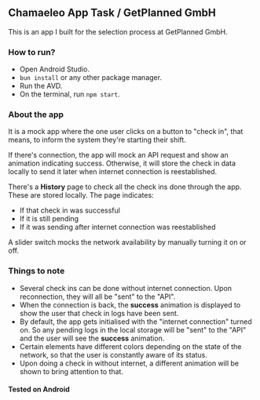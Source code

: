 ## Chamaeleo App Task / GetPlanned GmbH

This is an app I built for the selection process at GetPlanned GmbH.

### How to run?

- Open Android Studio.
- `bun install` or any other package manager.
- Run the AVD.
- On the terminal, run `npm start`.

### About the app

It is a mock app where the one user clicks on a button to "check in", that means, to inform the system they're starting their shift.

If there's connection, the app will mock an API request and show an animation indicating success. Otherwise, it will store the check in data locally to send it later when internet connection is reestablished.

There's a **History** page to check all the check ins done through the app. These are stored locally. The page indicates:

- If that check in was successful
- If it is still pending
- If it was sending after internet connection was reestablished

A slider switch mocks the network availability by manually turning it on or off.

### Things to note

- Several check ins can be done without internet connection. Upon reconnection, they will all be "sent" to the "API".
- When the connection is back, the **success** animation is displayed to show the user that check in logs have been sent.
- By default, the app gets initialised with the "internet connection" turned on. So any pending logs in the local storage will be "sent" to the "API" and the user will see the **success** animation.
- Certain elements have different colors depending on the state of the network, so that the user is constantly aware of its status.
- Upon doing a check in without internet, a different animation will be shown to bring attention to that.

#### Tested on Android
